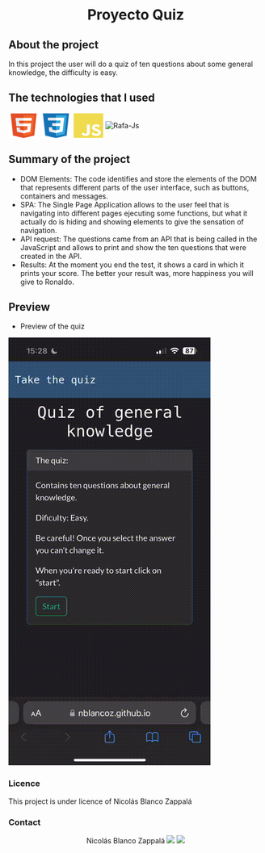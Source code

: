 <h1 align="center">Proyecto Quiz</h1>

## About the project
In this project the user will do a quiz of ten questions about some general knowledge, the difficulty is easy.

## The technologies that I used

<img align="center" alt="HTML" height="50" width="60" src="https://raw.githubusercontent.com/devicons/devicon/master/icons/html5/html5-original.svg"> <img align="center" alt="CSS" height="50" width="60" src="https://raw.githubusercontent.com/devicons/devicon/master/icons/css3/css3-original.svg"> <img align="center" alt="Rafa-Js" height="50" width="60" src="https://raw.githubusercontent.com/devicons/devicon/master/icons/javascript/javascript-plain.svg"> <img align="center" alt="Rafa-Js" height="50" width="60" src="https://cdn.icon-icons.com/icons2/2699/PNG/512/bootswatch_logo_icon_170460.png">

## Summary of the project
<ul>
    <li>
    DOM Elements: The code identifies and store the elements of the DOM that represents different parts of the user interface, such as buttons, containers and messages.
    </li>
    <li>
    SPA: The Single Page Application allows to the user feel that is navigating into different pages ejecuting some functions, but what it actually do is hiding and showing elements to give the sensation of navigation.
    </li>
    <li>
    API request: The questions came from an API that is being called in the JavaScript and allows to print and show the ten questions that were created in the API.
    </li>
    <li>
    Results: At the moment you end the test, it shows a card in which it prints your score. The better your result was, more happiness you will give to Ronaldo.
    </li>
</ul>


## Preview

- Preview of the quiz

![foto](./assets/quiz_preview.gif)

### Licence
This project is under licence of Nicolás Blanco Zappalá

### Contact
  <p display="flex" align="center" justify-content="center">
 Nicolás Blanco Zappalá
<a href = "nblancozappala@gmail.com"><img src="https://img.shields.io/badge/-Gmail-%23333?style=for-the-badge&logo=gmail&logoColor=white" target="_blank"></a>
    <a href="https://www.linkedin.com/in/nblancoz" target="_blank"><img src="https://img.shields.io/badge/-LinkedIn-%230077B5?style=for-the-badge&logo=linkedin&logoColor=white" target="_blank"></a> 
</p>